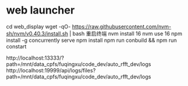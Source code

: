 #


# web launcher


cd web_display
wget -qO- https://raw.githubusercontent.com/nvm-sh/nvm/v0.40.3/install.sh | bash
重启终端
nvm install 16
nvm use 16
npm install -g concurrently serve
npm install
npm run conbuild && npm run constart


http://localhost:13333/?path=/mnt/data_cpfs/fuqingxu/code_dev/auto_rfft_dev/logs
http://localhost:19999/api/logs/files?path=/mnt/data_cpfs/fuqingxu/code_dev/auto_rfft_dev/logs